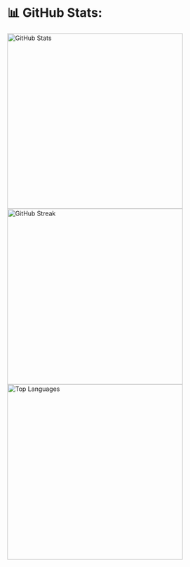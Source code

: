 # 📊 GitHub Stats:
<div>
  <img src="https://github-readme-stats.vercel.app/api?username=amirhpooladi&theme=dark&hide_border=false&include_all_commits=true&count_private=true" alt="GitHub Stats" style="width: 400px; height: auto;" />
  
  <img src="https://github-readme-streak-stats.herokuapp.com/?user=amirhpooladi&theme=dark&hide_border=false" alt="GitHub Streak" style="width: 400px; height: auto;" />
  
  <img src="https://github-readme-stats.vercel.app/api/top-langs/?username=amirhpooladi&theme=dark&hide_border=false&include_all_commits=true&count_private=true&layout=compact" alt="Top Languages" style="width: 400px; height: auto;" />
</div>
